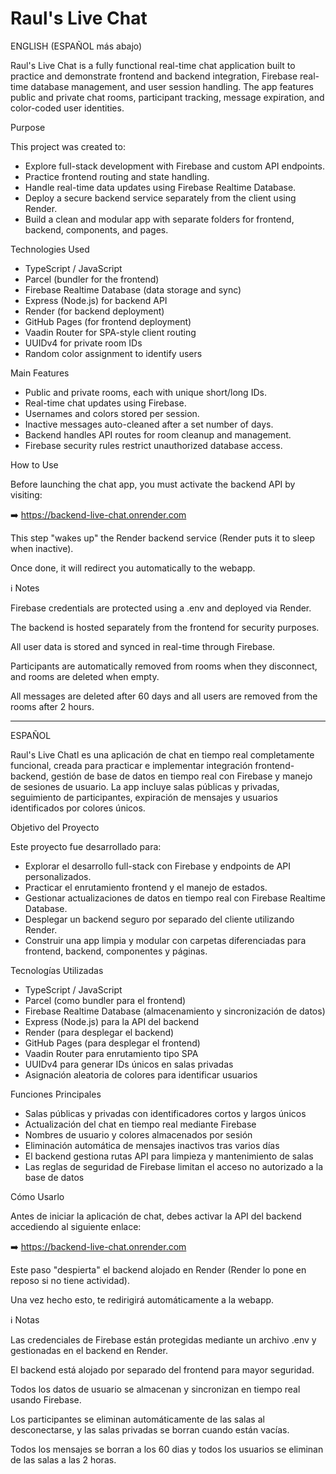 # Raul's Live Chat

ENGLISH (ESPAÑOL más abajo)

Raul's Live Chat is a fully functional real-time chat application built to practice and demonstrate frontend and backend integration, Firebase real-time database management, and user session handling. The app features public and private chat rooms, participant tracking, message expiration, and color-coded user identities.



Purpose

  This project was created to:
- Explore full-stack development with Firebase and custom API endpoints.
- Practice frontend routing and state handling.
- Handle real-time data updates using Firebase Realtime Database.
- Deploy a secure backend service separately from the client using Render.
- Build a clean and modular app with separate folders for frontend, backend, components, and pages.



Technologies Used
- TypeScript / JavaScript
- Parcel (bundler for the frontend)
- Firebase Realtime Database (data storage and sync)
- Express (Node.js) for backend API
- Render (for backend deployment)
- GitHub Pages (for frontend deployment)
- Vaadin Router for SPA-style client routing
- UUIDv4 for private room IDs
- Random color assignment to identify users



Main Features
- Public and private rooms, each with unique short/long IDs.
- Real-time chat updates using Firebase.
- Usernames and colors stored per session.
- Inactive messages auto-cleaned after a set number of days.
- Backend handles API routes for room cleanup and management.
- Firebase security rules restrict unauthorized database access.



How to Use

Before launching the chat app, you must activate the backend API by visiting:

➡️ https://backend-live-chat.onrender.com

This step "wakes up" the Render backend service (Render puts it to sleep when inactive).

Once done, it will redirect you automatically to the webapp.

ℹ️ Notes

Firebase credentials are protected using a .env and deployed via Render.

The backend is hosted separately from the frontend for security purposes.

All user data is stored and synced in real-time through Firebase.

Participants are automatically removed from rooms when they disconnect, and rooms are deleted when empty.

All messages are deleted after 60 days and all users are removed from the rooms after 2 hours.

___________________________________________________________________________________________________________

ESPAÑOL

Raul's Live Chatl es una aplicación de chat en tiempo real completamente funcional, creada para practicar e implementar integración frontend-backend, gestión de base de datos en tiempo real con Firebase y manejo de sesiones de usuario. La app incluye salas públicas y privadas, seguimiento de participantes, expiración de mensajes y usuarios identificados por colores únicos.



Objetivo del Proyecto

  Este proyecto fue desarrollado para:

- Explorar el desarrollo full-stack con Firebase y endpoints de API personalizados.
- Practicar el enrutamiento frontend y el manejo de estados.
- Gestionar actualizaciones de datos en tiempo real con Firebase Realtime Database.
- Desplegar un backend seguro por separado del cliente utilizando Render.
- Construir una app limpia y modular con carpetas diferenciadas para frontend, backend, componentes y páginas.



Tecnologías Utilizadas

- TypeScript / JavaScript
- Parcel (como bundler para el frontend)
- Firebase Realtime Database (almacenamiento y sincronización de datos)
- Express (Node.js) para la API del backend
- Render (para desplegar el backend)
- GitHub Pages (para desplegar el frontend)
- Vaadin Router para enrutamiento tipo SPA
- UUIDv4 para generar IDs únicos en salas privadas
- Asignación aleatoria de colores para identificar usuarios



Funciones Principales

- Salas públicas y privadas con identificadores cortos y largos únicos
- Actualización del chat en tiempo real mediante Firebase
- Nombres de usuario y colores almacenados por sesión
- Eliminación automática de mensajes inactivos tras varios días
- El backend gestiona rutas API para limpieza y mantenimiento de salas
- Las reglas de seguridad de Firebase limitan el acceso no autorizado a la base de datos



Cómo Usarlo

Antes de iniciar la aplicación de chat, debes activar la API del backend accediendo al siguiente enlace:

➡️ https://backend-live-chat.onrender.com

Este paso "despierta" el backend alojado en Render (Render lo pone en reposo si no tiene actividad).

Una vez hecho esto, te redirigirá automáticamente a la webapp.


ℹ️ Notas

Las credenciales de Firebase están protegidas mediante un archivo .env y gestionadas en el backend en Render.

El backend está alojado por separado del frontend para mayor seguridad.

Todos los datos de usuario se almacenan y sincronizan en tiempo real usando Firebase.

Los participantes se eliminan automáticamente de las salas al desconectarse, y las salas privadas se borran cuando están vacías.

Todos los mensajes se borran a los 60 dias y todos los usuarios se eliminan de las salas a las 2 horas.
